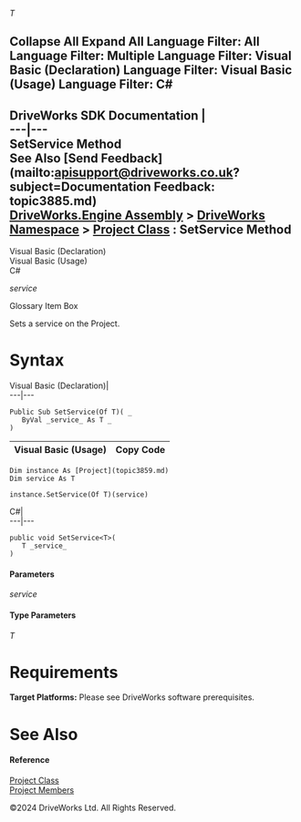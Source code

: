        

_T_
    

 Collapse All Expand All  Language Filter: All  Language Filter: Multiple  Language Filter: Visual Basic (Declaration) Language Filter: Visual Basic (Usage) Language Filter: C#  
---  
DriveWorks SDK Documentation  |   
---|---  
SetService<T> Method   
See Also [Send Feedback](mailto:apisupport@driveworks.co.uk?subject=Documentation Feedback: topic3885.md)  
[DriveWorks.Engine Assembly](topic2156.md) > [DriveWorks Namespace](topic2159.md) > [Project Class](topic3859.md) : SetService<T> Method  
---  
  
Visual Basic (Declaration)    
Visual Basic (Usage)    
C# 

_service_
    

Glossary Item Box

Sets a service on the Project. 

# Syntax

Visual Basic (Declaration)|   
---|---  
      
    
    Public Sub SetService(Of T)( _
       ByVal _service_ As T _
    )   
  
Visual Basic (Usage)| Copy Code  
---|---  
      
    
    Dim instance As [Project](topic3859.md)
    Dim service As T
     
    instance.SetService(Of T)(service)  
  
C#|   
---|---  
      
    
    public void SetService<T>( 
       T _service_
    )  
  
#### Parameters

 _service_
    

#### Type Parameters

_T_
    

# Requirements

**Target Platforms:** Please see DriveWorks software prerequisites.

# See Also

#### Reference

[Project Class](topic3859.md)   
[Project Members](topic3860.md)

©2024 DriveWorks Ltd. All Rights Reserved.
